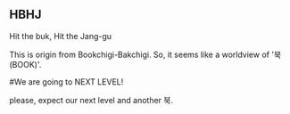 ## HBHJ
Hit the buk, Hit the Jang-gu

This is origin from Bookchigi-Bakchigi. So, it seems like a worldview of '북(BOOK)'.

#We are going to NEXT LEVEL!

please, expect our next level and another 북.
